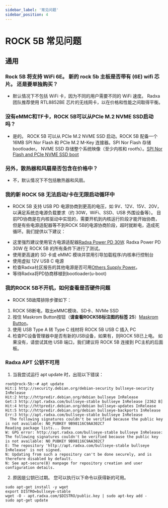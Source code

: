 ```yaml
---
sidebar_label: '常见问题'
sidebar_position: 4
---
```


# ROCK 5B 常见问题

## 通用


### Rock 5B 将支持 WiFi 6E。 新的 rock 5b 主板是否带有 (6E) wifi 芯片。 还是要单独购买？

* 默认情况下不包括 WiFi 卡，因为不同的用户需要不同的 WiFi 速度。 Radxa 团队推荐使用 RTL8852BE 芯片的无线网卡，以在价格和性能之间取得平衡。

### 没有eMMC和TF卡，ROCK 5B可以从PCIe M.2 NVME SSD启动吗？

* 是的。 ROCK 5B 可以从 PCIe M.2 NVME SSD 启动。ROCK 5B 配备一个 16MB SPI Nor Flash 和 PCIe M.2 M-Key 连接器。SPI Nor Flash 存储 bootloader。 NVME SSD 存储整个系统映像（至少内核和 rootfs）。[SPI Nor Flash and PCIe NVME SSD boot](./advanced/install_images_nvme)

### 另外，散热器和风扇是否包含在价格中？
	
* 不，默认情况下不包括散热器和风扇。

### 我的新 ROCK 5B 无法启动/卡在无限启动循环中

* ROCK 5B 支持 USB PD 电源协商到更高的电压，如 9V、12V、15V、20V，以满足系统总电源负载要求（约 30W，WiFi、SSD、USB 外围设备等）。 目前PD协商是在内核驱动中实现的，需要开机到内核运行阶段才能开始协商，但是有些电源适配器等不到ROCK 5B的电源协商阶段，超时就断电，造成死循环。我们提供以下建议：

- 这里强烈建议使用官方电源适配器[Radxa Power PD 30W](../../accessories/pd_30w). Radxa Power PD 30W 在 ROCK 5B 的所有条件下进行了测试。
- 使用更高速的 SD 卡或 eMMC 模块并禁用引导加载程序/内核串行控制台
- 使用虚拟 12V USB C 电源
- 检查Radxa社区报告的其他电源是否可用[Others Supply Power](./accessories-guides/support_accessories.md)。
- 等待Radxa将PD协商移植到bootloader(u-boot)

### 我的ROCK 5B不开机，如何查看是否硬件问题

* ROCK 5B故障排除步骤如下：
1. ROCK 5B断电，取出eMMC模块、SD卡、NVMe SSD
2. 按住 Maskrom Button按钮（**请查看ROCK5B标注图的标签 25**）[Maskrom Button](./meet5b)。
3. 使用 USB Type A 转 Type C 线材将 ROCK 5B USB C 插入 PC
4. 检查PC设备管理器中是否有新的USB设备，如果有，则ROCK 5B已上电。 如果没有，请尝试其他 USB 端口，我们建议将 ROCK 5B 连接到 PC主机的后面板。

### Radxa APT 公钥不可用

1. 当我尝试运行 apt update 时，出现以下错误：

```
root@rock-5b:~# apt update
Hit:1 http://security.debian.org/debian-security bullseye-security InRelease   
Hit:2 http://httpredir.debian.org/debian bullseye InRelease                    
Get:3 http://apt.radxa.com/bullseye-stable bullseye InRelease [2362 B]
Hit:4 http://httpredir.debian.org/debian bullseye-updates InRelease
Hit:5 http://httpredir.debian.org/debian bullseye-backports InRelease
Err:3 http://apt.radxa.com/bullseye-stable bullseye InRelease
  The following signatures couldn't be verified because the public key is not available: NO_PUBKEY 9B98116C9AA302C7
Reading package lists... Done
W: GPG error: http://apt.radxa.com/bullseye-stable bullseye InRelease: The following signatures couldn't be verified because the public key is not available: NO_PUBKEY 9B98116C9AA302C7
E: The repository 'http://apt.radxa.com/bullseye-stable bullseye InRelease' is not signed.
N: Updating from such a repository can't be done securely, and is therefore disabled by default.
N: See apt-secure(8) manpage for repository creation and user configuration details.
```
2. 原因是公钥已过期。 您可以执行以下命令以获得新的可用。

```
sudo apt-get install -y wget
export DISTRO=bullseye-stable
wget -O - apt.radxa.com/$DISTRO/public.key | sudo apt-key add -
sudo apt-get update
```
